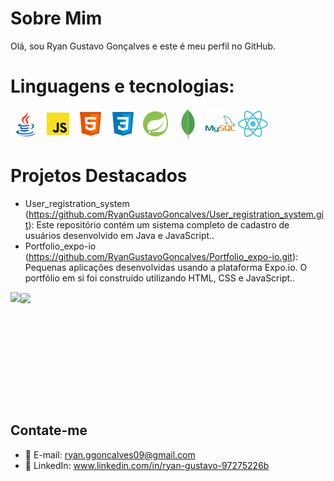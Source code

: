 # Sobre Mim

Olá, sou Ryan Gustavo Gonçalves e este é meu perfil no GitHub.

# Linguagens e tecnologias:
  <div>
  <img src="./icons/icons8-java-48.png" alt="Java">
  <img src="./icons/icons8-javascript-48.png" alt="JavaScript">
  <img src="./icons/icons8-html-48.png" alt="Html">
  <img src="./icons/icons8-css-48.png" alt="Css">
  <img src="./icons/icons8-spring-boot-48.png" alt="Spring-Boot">
  <img src="./icons/icons8-mongodb-a-cross-platform-document-oriented-database-program-48.png" alt="MongoDB"
  <br/>
  <img src="./icons/icons8-mysql-48.png" alt="Mysql">
  <img src="./icons/icons8-react-a-javascript-library-for-building-user-interfaces-48.png" alt="React">
  </div>
    
# Projetos Destacados

- User_registration_system (https://github.com/RyanGustavoGoncalves/User_registration_system.git): Este repositório contém um sistema completo de cadastro de usuários desenvolvido em Java e JavaScript..
- Portfolio_expo-io (https://github.com/RyanGustavoGoncalves/Portfolio_expo-io.git): Pequenas aplicações desenvolvidas usando a plataforma Expo.io. O portfólio em si foi construído utilizando HTML, CSS e JavaScript..

<div style="display: flex">
  <img height="180em" align="left" src="https://github-readme-stats.vercel.app/api?username=RyanGustavoGoncalves&show_icons=true&theme=transparent" />
   <a href="https://github.com/anuraghazra/convoychat">
  <img height=180em align="center" src="https://github-readme-stats.vercel.app/api/top-langs?username=RyanGustavoGoncalves&layout=compact&langs_count=8&card_width=320&show_icons=true&theme=transparent" />
  </a>
</div>

## Contate-me

- 📧 E-mail: ryan.ggoncalves09@gmail.com
- 💬 LinkedIn: www.linkedin.com/in/ryan-gustavo-97275226b
